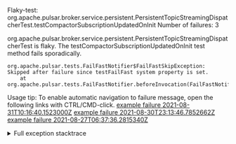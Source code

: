         
Flaky-test: org.apache.pulsar.broker.service.persistent.PersistentTopicStreamingDispatcherTest.testCompactorSubscriptionUpdatedOnInit
Number of failures: 3

org.apache.pulsar.broker.service.persistent.PersistentTopicStreamingDispatcherTest is flaky. The testCompactorSubscriptionUpdatedOnInit test method fails sporadically.

```
org.apache.pulsar.tests.FailFastNotifier$FailFastSkipException: Skipped after failure since testFailFast system property is set.
	at org.apache.pulsar.tests.FailFastNotifier.beforeInvocation(FailFastNotifier.java:88)

```

Usage tip: To enable automatic navigation to failure message, open the following links with CTRL/CMD-click.
[example failure 2021-08-31T10:16:40.1523000Z](https://github.com/apache/pulsar/runs/3471501156?check_suite_focus=true#step:10:1717)
[example failure 2021-08-30T23:13:46.7852662Z](https://github.com/apache/pulsar/runs/3467152431?check_suite_focus=true#step:9:991)
[example failure 2021-08-27T06:37:36.2815340Z](https://github.com/apache/pulsar/runs/3440411059?check_suite_focus=true#step:9:2913)


<details>
<summary>Full exception stacktrace</summary>
<code><pre>
org.apache.pulsar.tests.FailFastNotifier$FailFastSkipException: Skipped after failure since testFailFast system property is set.
	at org.apache.pulsar.tests.FailFastNotifier.beforeInvocation(FailFastNotifier.java:88)

</pre></code>
</details>

